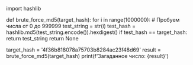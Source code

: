 import hashlib

def brute_force_md5(target_hash):
    for i in range(1000000):  # Пробуем числа от 0 до 999999
        test_string = str(i)
        test_hash = hashlib.md5(test_string.encode()).hexdigest()
        if test_hash == target_hash:
            return test_string
    return None

target_hash = '4f36b818078a75703b8284ac23f48d69'
result = brute_force_md5(target_hash)
print(f'Загаданное число: {result}')
